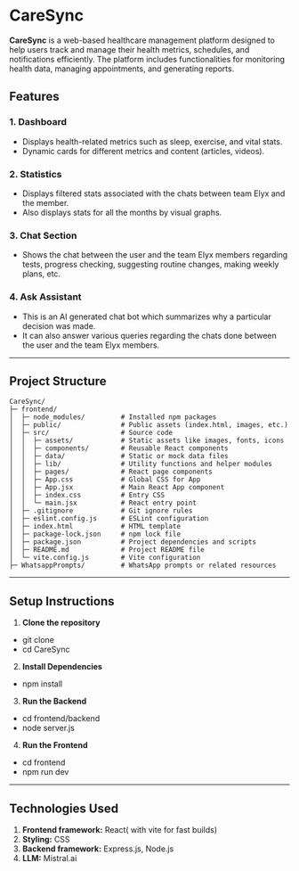 # CareSync

**CareSync** is a web-based healthcare management platform designed to help users track and manage their health metrics, schedules, and notifications efficiently. The platform includes functionalities for monitoring health data, managing appointments, and generating reports.  

## Features

### 1. Dashboard
- Displays health-related metrics such as sleep, exercise, and vital stats.
- Dynamic cards for different metrics and content (articles, videos).

### 2. Statistics
- Displays filtered stats associated with the chats between team Elyx and the member.
- Also displays stats for all the months by visual graphs.

### 3. Chat Section
- Shows the chat between the user and the team Elyx members regarding tests, progress checking, suggesting routine changes, making weekly plans, etc.

### 4. Ask Assistant
- This is an AI generated chat bot which summarizes why a particular decision was made.
- It can also answer various queries regarding the chats done between the user and the team Elyx members.

---

## Project Structure
```
CareSync/
├─ frontend/
│  ├─ node_modules/         # Installed npm packages
│  ├─ public/               # Public assets (index.html, images, etc.)
│  ├─ src/                  # Source code
│  │  ├─ assets/            # Static assets like images, fonts, icons
│  │  ├─ components/        # Reusable React components
│  │  ├─ data/              # Static or mock data files
│  │  ├─ lib/               # Utility functions and helper modules
│  │  ├─ pages/             # React page components
│  │  ├─ App.css            # Global CSS for App
│  │  ├─ App.jsx            # Main React App component
│  │  ├─ index.css          # Entry CSS
│  │  └─ main.jsx           # React entry point
│  ├─ .gitignore            # Git ignore rules
│  ├─ eslint.config.js      # ESLint configuration
│  ├─ index.html            # HTML template
│  ├─ package-lock.json     # npm lock file
│  ├─ package.json          # Project dependencies and scripts
│  ├─ README.md             # Project README file
│  └─ vite.config.js        # Vite configuration
├─ WhatsappPrompts/         # WhatsApp prompts or related resources
```

---

## Setup Instructions

1. **Clone the repository**
- git clone <repo-url>
- cd CareSync

2. **Install Dependencies**
- npm install

3. **Run the Backend**
- cd frontend/backend
- node server.js

4. **Run the Frontend**
- cd frontend
- npm run dev

---

## Technologies Used
1. **Frontend framework:** React( with vite for fast builds)
2. **Styling:** CSS
3. **Backend framework:** Express.js, Node.js
4. **LLM:** Mistral.ai

